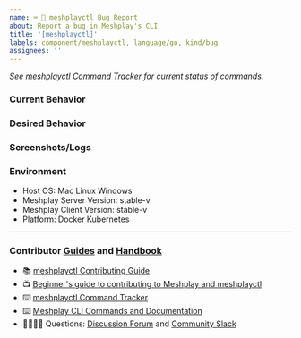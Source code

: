 ```yaml
---
name: ⌨️ 🐛 meshplayctl Bug Report
about: Report a bug in Meshplay's CLI
title: '[meshplayctl]'
labels: component/meshplayctl, language/go, kind/bug
assignees: ''
---
```


<!-- Please update the meshplayctl Command Tracker spreadsheet -->
_See [meshplayctl Command Tracker](https://bit.ly/3dqXy1q) for current status of commands._

### Current Behavior
<!-- A brief description of what the problem is. (e.g. I need to be able to...) -->

### Desired Behavior
<!-- A brief description of the enhancement. -->

### Screenshots/Logs
<!-- Add screenshots, if applicable, to help explain your problem. -->

### Environment

- Host OS: Mac Linux Windows
- Meshplay Server Version: stable-v
- Meshplay Client Version: stable-v
- Platform: Docker Kubernetes

---

### Contributor [Guides](https://docs.khulnasoft.com/project/contributing) and [Handbook](https://layer5.io/community/handbook)
- 📚 [meshplayctl Contributing Guide](https://github.com/khulnasoft/meshplay/blob/master/meshplayctl/README.md)
- 📺 [Beginner's guide to contributing to Meshplay and meshplayctl](https://youtu.be/hh_kFLZx3G4)
- ⌨️ [meshplayctl Command Tracker](https://docs.google.com/spreadsheets/d/1q63sIGAuCnIeDs8PeM-0BAkNj8BBgPUXhLbe1Y-318o/edit#gid=0)
- ⌨️ [Meshplay CLI Commands and Documentation](https://docs.google.com/document/d/1xRlFpElRmybJ3WacgPKXgCSiQ2poJl3iCCV1dAalf0k/edit#heading=h.5fucij4hc5wt)
- 🙋🏾🙋🏼 Questions: [Discussion Forum](http://discuss.khulnasoft.com) and [Community Slack](https://slack.khulnasoft.com)
